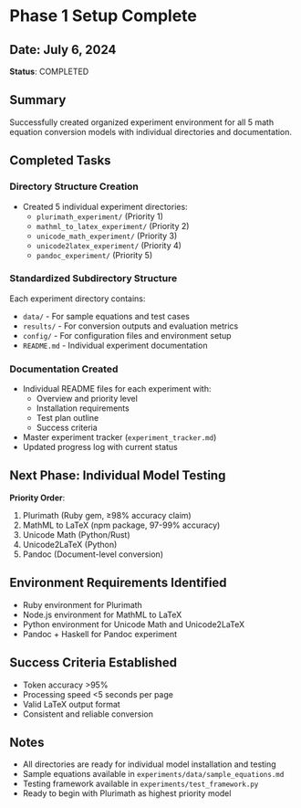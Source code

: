 # Phase 1 Setup Complete

## Date: July 6, 2024
**Status**: COMPLETED

## Summary
Successfully created organized experiment environment for all 5 math equation conversion models with individual directories and documentation.

## Completed Tasks

### Directory Structure Creation
- Created 5 individual experiment directories:
  - `plurimath_experiment/` (Priority 1)
  - `mathml_to_latex_experiment/` (Priority 2)
  - `unicode_math_experiment/` (Priority 3)
  - `unicode2latex_experiment/` (Priority 4)
  - `pandoc_experiment/` (Priority 5)

### Standardized Subdirectory Structure
Each experiment directory contains:
- `data/` - For sample equations and test cases
- `results/` - For conversion outputs and evaluation metrics
- `config/` - For configuration files and environment setup
- `README.md` - Individual experiment documentation

### Documentation Created
- Individual README files for each experiment with:
  - Overview and priority level
  - Installation requirements
  - Test plan outline
  - Success criteria
- Master experiment tracker (`experiment_tracker.md`)
- Updated progress log with current status

## Next Phase: Individual Model Testing
**Priority Order**:
1. Plurimath (Ruby gem, ≥98% accuracy claim)
2. MathML to LaTeX (npm package, 97-99% accuracy)
3. Unicode Math (Python/Rust)
4. Unicode2LaTeX (Python)
5. Pandoc (Document-level conversion)

## Environment Requirements Identified
- Ruby environment for Plurimath
- Node.js environment for MathML to LaTeX
- Python environment for Unicode Math and Unicode2LaTeX
- Pandoc + Haskell for Pandoc experiment

## Success Criteria Established
- Token accuracy >95%
- Processing speed <5 seconds per page
- Valid LaTeX output format
- Consistent and reliable conversion

## Notes
- All directories are ready for individual model installation and testing
- Sample equations available in `experiments/data/sample_equations.md`
- Testing framework available in `experiments/test_framework.py`
- Ready to begin with Plurimath as highest priority model 